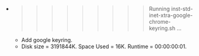 * >>>>>>>>> Running inst-std-inet-xtra-google-chrome-keyring.sh ...
  * Add google keyring.
  * Disk size = 3191844K. Space Used = 16K. Runtime = 00:00:00:01.
